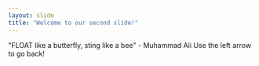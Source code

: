```yaml
---
layout: slide
title: "Welcome to our second slide!"
---
```

"FLOAT like a butterfly, sting like a bee" - Muhammad Ali
Use the left arrow to go back!
